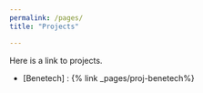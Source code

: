 ```yaml
---
permalink: /pages/
title: "Projects"

---
```


Here is a link to projects.
- [Benetech] : {% link _pages/proj-benetech%}
